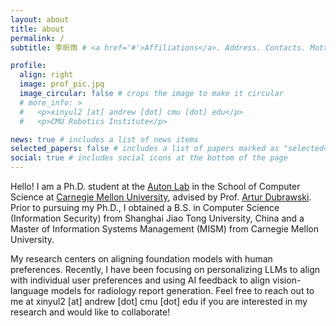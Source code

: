 ```yaml
---
layout: about
title: about
permalink: /
subtitle: 李昕雨 # <a href='#'>Affiliations</a>. Address. Contacts. Motto. Etc.

profile:
  align: right
  image: prof_pic.jpg
  image_circular: false # crops the image to make it circular
  # more_info: >
  #   <p>xinyul2 [at] andrew [dot] cmu [dot] edu</p>
  #   <p>CMU Robotics Institute</p>

news: true # includes a list of news items
selected_papers: false # includes a list of papers marked as "selected={true}"
social: true # includes social icons at the bottom of the page
---
```


Hello! I am a Ph.D. student at the [Auton Lab](https://autonlab.org/) in the School of Computer Science at [Carnegie Mellon University](https://www.cmu.edu/), advised by Prof. [Artur Dubrawski](https://www.ri.cmu.edu/ri-faculty/artur-w-dubrawski/). Prior to pursuing my Ph.D., I obtained a B.S. in Computer Science (Information Security) from Shanghai Jiao Tong University, China and a Master of Information Systems Management (MISM) from Carnegie Mellon University.

My research centers on aligning foundation models with human preferences. Recently, I have been focusing on personalizing LLMs to align with individual user preferences and using AI feedback to align vision-language models for radiology report generation. Feel free to reach out to me at xinyul2 [at] andrew [dot] cmu [dot] edu if you are interested in my research and would like to collaborate!
